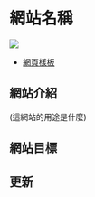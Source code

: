 # 網站名稱



![](https://scontent-tpe1-1.xx.fbcdn.net/v/l/t1.0-9/36553180_1974435399242762_6591443217764319232_n.jpg?_nc_cat=0&_nc_eui2=AeGw-foU96GwgJNSktZ2Qynd_SBW_Ed8EZ--RcIUpAFQ0bKVQI8rg_GHHIg-lR2MiCI3Obz-OYgjXD370GaNeX_RTYI7dY1GZAll2-4kTpr3aA&oh=39a026cb87c3b654af98dbec14a9cd27&oe=5BE1D3F9)

* [網頁樣板](https://ayugioh2003.github.io/F2E-spirit-time-house/No5.comic-viewer/)

## 網站介紹

(這網站的用途是什麼)



## 網站目標



## 更新



